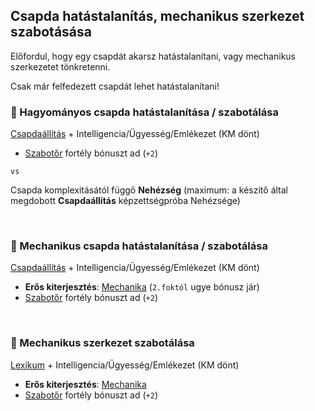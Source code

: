 ## Csapda hatástalanítás, mechanikus szerkezet szabotásása


Előfordul, hogy egy csapdát akarsz hatástalanítani, vagy mechanikus szerkezetet tönkretenni.

Csak már felfedezett csapdát lehet hatástalanítani!

### 🔆 Hagyományos csapda hatástalanítása / szabotálása

[Csapdaállítás](../kepzettsegek.szekunder/csapdaallitas.md) + Intelligencia/Ügyesség/Emlékezet (KM dönt)
- [Szabotőr](../fortelyok.altalanos/szabotor.md) fortély bónuszt ad (`+2`)

`vs`

Csapda komplexitásától függő **Nehézség** (maximum: a készítő által megdobott **Csapdaállítás** képzettségpróba Nehézsége)

<br />

### 🔆 Mechanikus csapda hatástalanítása / szabotálása

[Csapdaállítás](../kepzettsegek.szekunder/csapdaallitas.md) + Intelligencia/Ügyesség/Emlékezet (KM dönt)

- **Erős kiterjesztés**: [Mechanika](../fortelyok.altalanos/mechanika.md) (`2.foktól` ugye bónusz jár)
- [Szabotőr](../fortelyok.altalanos/szabotor.md) fortély bónuszt ad (`+2`)

<br />

### 🔆 Mechanikus szerkezet szabotálása

[Lexikum](../kepzettsegek.szekunder/lexikum.md) + Intelligencia/Ügyesség/Emlékezet (KM dönt)

- **Erős kiterjesztés**:  [Mechanika](../fortelyok.altalanos/mechanika.md)
- [Szabotőr](../fortelyok.altalanos/szabotor.md) fortély bónuszt ad (`+2`)
